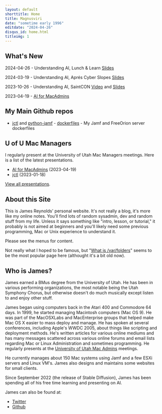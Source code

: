 ```yaml
---
layout: default
shorttitle: Home
title: Magnusviri
date: "sometime early 1996"
editdate: "2024-04-26"
disqus_id: home.html
titleimg: 1
---
```


## What's New

2024-04-26 - Understanding AI, Lunch & Learn [Slides](/dl/lunch-and-learn-2024.pdf)

2024-03-19 - Understanding AI, Aprés Cyber Slopes [Slides](/dl/apres-cyber-slopes-2024.pdf)

2023-10-26 - Understanding AI, SaintCON [Video]((https://www.youtube.com/watch?v=kIMOb74dSkU)) and [Slides](/dl/ai-saintcon-2023.pdf)

2023-04-19 - [AI for MacAdmins](https://stream.lib.utah.edu/index.php?c=details&id=13574)

## My Main Github repos

- [jctl](https://github.com/magnusviri/jctl) and [python-jamf](https://github.com/magnusviri/python-jamf) - [dockerfiles](https://github.com/magnusviri/dockerfiles) - My Jamf and FreeOrion server dockerfiles

## U of U Mac Managers

I regularly present at the University of Utah Mac Managers meetings. Here is a list of the latest presentations.

- [AI for MacAdmins](https://stream.lib.utah.edu/index.php?c=details&id=13574) (2023-04-19)
- [jctl](https://stream.lib.utah.edu/index.php?c=details&id=13542) (2023-01-18)

[View all presentations](https://stream.lib.utah.edu/index.php?c=browse&m=results&q=james+reynolds&cat=&sort=newest).

## About this Site

This is James Reynolds' personal website. It's not really a blog, it's more like my online notes. You'll find lots of random sysadmin, dev and random stuff from my life. Unless it says something like "intro, lesson, or tutorial," it probably is not aimed at beginners and you'll likely need some previous programming, Mac or Unix experience to understand it.

Please see the menus for content.

Not really what I hoped to be famous, but "[What is /var/folders](http://magnusviri.com/what-is-var-folders.html)" seems to be the most popular page here (althought it's a bit old now).

## Who is James?

James earned a BMus degree from the University of Utah. He has been in various performing organizations, the most notable being the Utah Symphony Chorus, but otherwise doesn't do much musically except listen to and enjoy other stuff.

James began using computers back in the Atari 400 and Commodore 64 days. In 1999, he started managing Macintosh computers (Mac OS 9). He was part of the MacOSXLabs and MacEnterprise groups that helped make Mac OS X easier to mass deploy and manage. He has spoken at several conferences, including Apple's WWDC 2005, about things like scripting and deployment methods. He's written articles for various online mediums and has many messages scattered across various online forums and email lists regarding Mac or Linux Administration and sometimes programming. He regularly presents at the [University of Utah Mac Admins](https://apple.lib.utah.edu/) meetings.

He currently manages about 150 Mac systems using Jamf and a few ESXi servers and Linux VM's. James also designs and maintains some websites for small clients.

Since September 2022 (the release of Stable Diffusion), James has been spending all of his free time learning and presenting on AI.

James can also be found at:

- [Twitter](https://twitter.com/magnusviri)
- [Github](https://github.com/magnusviri)
